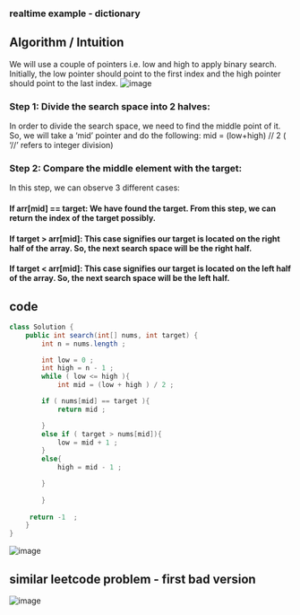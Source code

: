 ### realtime example - dictionary 
## Algorithm / Intuition
We will use a couple of pointers i.e. low and high to apply binary search. Initially, the low pointer should point to the first index and the high pointer should point to the last index.
![image](https://github.com/user-attachments/assets/6c8856cc-f6b5-4866-a4bd-922218f1209c)



### Step 1: Divide the search space into 2 halves:
In order to divide the search space, we need to find the middle point of it. So, we will take a ‘mid’ pointer and do the following:
mid = (low+high) // 2 ( ‘//’ refers to integer division)
### Step 2: Compare the middle element with the target:
In this step, we can observe 3 different cases:
#### If arr[mid] == target: We have found the target. From this step, we can return the index of the target possibly.
#### If target > arr[mid]: This case signifies our target is located on the right half of the array. So, the next search space will be the right half.
#### If target < arr[mid]: This case signifies our target is located on the left half of the array. So, the next search space will be the left half.

## code 
```java
class Solution {
    public int search(int[] nums, int target) {
        int n = nums.length ;

        int low = 0 ;
        int high = n - 1 ;
        while ( low <= high ){
            int mid = (low + high ) / 2 ;

        if ( nums[mid] == target ){
            return mid ;

        }
        else if ( target > nums[mid]){
            low = mid + 1 ;
        }
        else{
            high = mid - 1 ;

        }
        
        }
        
     return -1  ;
    }
}
```
![image](https://github.com/user-attachments/assets/17239e8e-9703-4b01-8601-bb5c1a6f4478)


## similar leetcode problem - first bad version 
![image](https://github.com/user-attachments/assets/495bc7f6-3bbe-4826-ad0f-1aaf92783f8d)


